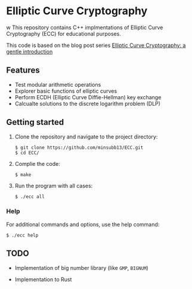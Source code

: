 # Elliptic Curve Cryptography
w
This repository contains C++ implmentations of Elliptic Curve Cryptography (ECC) for educational purposes.

This code is based on the blog post series [Elliptic Curve Cryptography: a gentle introduction](http://andrea.corbellini.name/2015/05/17/elliptic-curve-cryptography-a-gentle-introduction/)

## Features
- Test modular arithmetic operations
- Explorer basic functions of elliptic curves
- Perform ECDH (Elliptic Curve Diffie-Hellman) key exchange
- Calcualte solutions to the discrete logarithm problem (DLP)

## Getting started

1. Clone the repository and navigate to the project directory:
   ```
   $ git clone https://github.com/minsubb13/ECC.git
   $ cd ECC/
   ```

2. Complie the code:
    
    ```
    $ make
    ```

3. Run the program with all cases:

    ```
    $ ./ecc all
    ```

### Help
For additional commands and options, use the help command:
```
$ ./ecc help
```



## TODO

- Implementation of big number library (like `GMP`, `BIGNUM`)

- Implementation to Rust